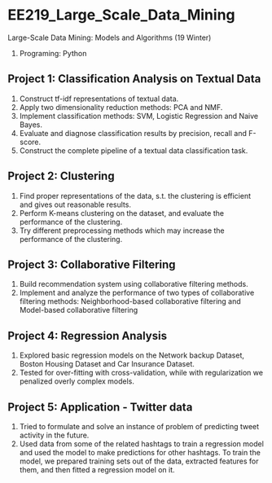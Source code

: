 # EE219_Large_Scale_Data_Mining
Large-Scale Data Mining: Models and Algorithms (19 Winter)
1. Programing: Python

## Project 1: Classification Analysis on Textual Data

1. Construct tf-idf representations of textual data.
2. Apply two dimensionality reduction methods: PCA and NMF.
3. Implement classification methods: SVM, Logistic Regression and Naive Bayes.
4. Evaluate and diagnose classification results by precision, recall and F-score.
5. Construct the complete pipeline of a textual data classification task.


## Project 2: Clustering

1. Find proper representations of the data, s.t. the clustering is efficient and gives out reasonable results.
2. Perform K-means clustering on the dataset, and evaluate the performance of the clustering.
3. Try different preprocessing methods which may increase the performance of the clustering.

## Project 3: Collaborative Filtering

1. Build recommendation system using collaborative filtering methods.
2. Implement and analyze the performance of two types of collaborative filtering methods: Neighborhood-based collaborative filtering and Model-based collaborative filtering

## Project 4: Regression Analysis
1. Explored basic regression models on the Network backup Dataset, Boston Housing Dataset and Car Insurance Dataset.
2. Tested for over-fitting with cross-validation, while with regularization we penalized overly complex models.

## Project 5: Application - Twitter data
1. Tried to formulate and solve an instance of problem of predicting tweet activity in the future.
2. Used data from some of the related hashtags to train a regression model and used the model to make predictions for other hashtags. To train the model, we prepared training sets out of the data, extracted features for them, and then fitted a regression model on it.
